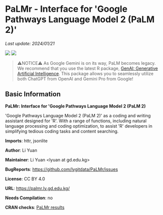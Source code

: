 # PaLMr - Interface for 'Google Pathways Language Model 2 (PaLM 2)'

*Last update: 2024/01/21*

[![](https://img.shields.io/cran/v/PaLMr?color=green)](https://cran.r-project.org/package=PaLMr)
![](https://cranlogs.r-pkg.org/badges/grand-total/PaLMr)

> ⚠️NOTICE⚠️
> As Google Gemini is on its way, PaLM becomes legacy. We recommend that you use the latest R package, [GenAI: Generative Artificial Intelligence](https://genai.gd.edu.kg/). This package allows you to seamlessly utilize both ChatGPT from OpenAI and Gemini Pro from Google!

## Basic Information

**PaLMr: Interface for 'Google Pathways Language Model 2 (PaLM 2)**

'Google Pathways Language Model 2 (PaLM 2)' as a coding and writing assistant designed for 'R'. With a range of functions, including natural language processing and coding optimization, to assist 'R' developers in simplifying tedious coding tasks and content searching.

**Imports**: httr, jsonlite

**Author**: Li Yuan

**Maintainer**: Li Yuan &lt;lyuan at gd.edu.kg&gt;

**BugReports**: https://github.com/lygitdata/PaLMr/issues

**License**: CC BY 4.0

**URL**: https://palmr.ly.gd.edu.kg/

**Needs Compilation**: no

**CRAN checks**: [PaLMr results](https://cran.r-project.org/web/checks/check_results_PaLMr.html)
